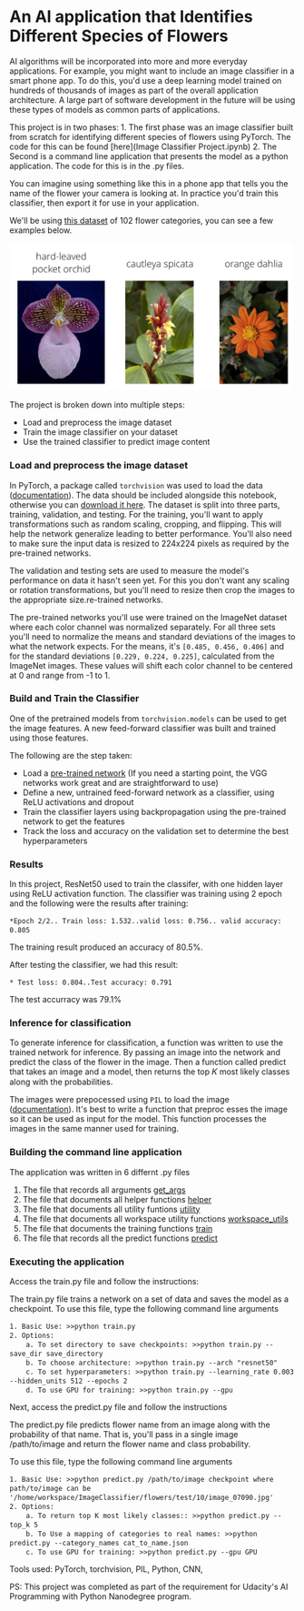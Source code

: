 # An AI application that Identifies Different Species of Flowers

AI algorithms will be incorporated into more and more everyday applications. For example, you might want to include an image classifier in a smart phone app. To do this, you'd use a deep learning model trained on hundreds of thousands of images as part of the overall application architecture. A large part of software development in the future will be using these types of models as common parts of applications.

This project is in two phases:
        1. The first phase was an image classifier built from scratch for identifying different species of flowers using PyTorch. The code for this can be found [here](Image Classifier Project.ipynb)
        2. The Second is a command line application that presents the model as a python application. The code for this is in the .py files.
 
You can imagine using something like this in a phone app that tells you the name of the flower your camera is looking at. In practice you'd train this classifier, then export it for use in your application.
    
We'll be using [this dataset](http://www.robots.ox.ac.uk/~vgg/data/flowers/102/index.html) of 102 flower categories, you can see a few examples below. 

<img src='assets/Flowers.png' width=500px>

The project is broken down into multiple steps:

* Load and preprocess the image dataset
* Train the image classifier on your dataset
* Use the trained classifier to predict image content

### Load and preprocess the image dataset

In PyTorch, a package called `torchvision` was used to load the data ([documentation](http://pytorch.org/docs/0.3.0/torchvision/index.html)). The data should be included alongside this notebook, otherwise you can [download it here](https://s3.amazonaws.com/content.udacity-data.com/nd089/flower_data.tar.gz). The dataset is split into three parts, training, validation, and testing. For the training, you'll want to apply transformations such as random scaling, cropping, and flipping. This will help the network generalize leading to better performance. You'll also need to make sure the input data is resized to 224x224 pixels as required by the pre-trained networks.

The validation and testing sets are used to measure the model's performance on data it hasn't seen yet. For this you don't want any scaling or rotation transformations, but you'll need to resize then crop the images to the appropriate size.re-trained networks.

The pre-trained networks you'll use were trained on the ImageNet dataset where each color channel was normalized separately. For all three sets you'll need to normalize the means and standard deviations of the images to what the network expects. For the means, it's `[0.485, 0.456, 0.406]` and for the standard deviations `[0.229, 0.224, 0.225]`, calculated from the ImageNet images.  These values will shift each color channel to be centered at 0 and range from -1 to 1.

### Build and Train the Classifier

One of the pretrained models from `torchvision.models` can be used to get the image features. A new feed-forward classifier was built and trained using those features.

The following are the step taken: 

* Load a [pre-trained network](http://pytorch.org/docs/master/torchvision/models.html) (If you need a starting point, the VGG networks work great and are straightforward to use)
* Define a new, untrained feed-forward network as a classifier, using ReLU activations and dropout
* Train the classifier layers using backpropagation using the pre-trained network to get the features
* Track the loss and accuracy on the validation set to determine the best hyperparameters

### Results

In this project, ResNet50 used to train the classifer, with one hidden layer using ReLU activation function. The classifier was training using 2 epoch and the following were the results after training:

    *Epoch 2/2.. Train loss: 1.532..valid loss: 0.756.. valid accuracy: 0.805

The training result produced an accuracy of 80.5%.

After testing the classifier, we had this result:

    * Test loss: 0.804..Test accuracy: 0.791

The test accurracy was 79.1%

### Inference for classification

To generate inference for classification, a function was written to use the trained network for inference. By passing an image into the network and predict the class of the flower in the image. Then a function called predict that takes an image and a model, then returns the top  𝐾  most likely classes along with the probabilities.

The images were prepocessed using `PIL` to load the image ([documentation](https://pillow.readthedocs.io/en/latest/reference/Image.html)). It's best to write a function that preproc
esses the image so it can be used as input for the model. This function processes the images in the same manner used for training. 

### Building the command line application

The application was written in 6 differnt .py files
1. The file that records all arguments [get_args](get_args.py)
2. The file that documents all helper functions [helper](helper.py)
3. The file that documents all utility funtions [utility](utility.py)
4. The file that documents all workspace utility functions [workspace_utils](workspace-utils.py)
5. The file that documents the training functions [train](train.py)
6. The file that records all the predict functions [predict](predict.py)

### Executing the application

Access the train.py file and follow the instructions:

The train.py file trains a network on a set of data and saves the model as a checkpoint.
To use this file, type the following command line arguments

    1. Basic Use: >>python train.py 
    2. Options: 
        a. To set directory to save checkpoints: >>python train.py --save_dir save_directory
        b. To choose architecture: >>python train.py --arch "resnet50"
        c. To set hyperparameters: >>python train.py --learning_rate 0.003 --hidden_units 512 --epochs 2
        d. To use GPU for training: >>python train.py --gpu
    
    
Next, access the predict.py file and follow the instructions

The predict.py file predicts flower name from an image along with the probability of that name. That is, you'll pass in a single image /path/to/image and return the flower name and class probability.

To use this file, type the following command line arguments

    1. Basic Use: >>python predict.py /path/to/image checkpoint where path/to/image can be '/home/workspace/ImageClassifier/flowers/test/10/image_07090.jpg'
    2. Options: 
        a. To return top K most likely classes:: >>python predict.py --top_k 5
        b. To Use a mapping of categories to real names: >>python predict.py --category_names cat_to_name.json
        c. To use GPU for training: >>python predict.py --gpu GPU

Tools used: PyTorch, torchvision, PIL, Python,  CNN, 

PS: This project was completed as part of the requirement for Udacity's AI Programming with Python Nanodegree program. 
